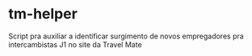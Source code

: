 # tm-helper
Script pra auxiliar a identificar surgimento de novos empregadores pra intercambistas J1 no site da Travel Mate
